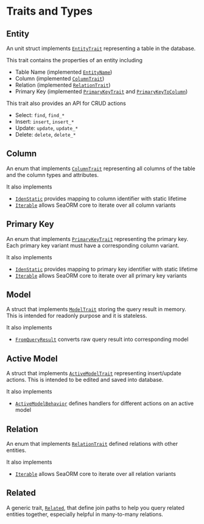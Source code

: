 # Traits and Types

## Entity

An unit struct implements [`EntityTrait`](#) representing a table in the database.

This trait contains the properties of an entity including
- Table Name (implemented [`EntityName`](#))
- Column (implemented [`ColumnTrait`](#))
- Relation (implemented [`RelationTrait`](#))
- Primary Key (implemented [`PrimaryKeyTrait`](#) and [`PrimaryKeyToColumn`](#))

This trait also provides an API for CRUD actions
- Select: `find`, `find_*`
- Insert: `insert`, `insert_*`
- Update: `update`, `update_*`
- Delete: `delete`, `delete_*`

## Column

An enum that implements [`ColumnTrait`](#) representing all columns of the table and the column types and attributes.

It also implements
- [`IdenStatic`](#) provides mapping to column identifier with static lifetime
- [`Iterable`](#) allows SeaORM core to iterate over all column variants

## Primary Key

An enum that implements [`PrimaryKeyTrait`](#) representing the primary key. Each primary key variant must have a corresponding column variant.

It also implements
- [`IdenStatic`](#) provides mapping to primary key identifier with static lifetime
- [`Iterable`](#) allows SeaORM core to iterate over all primary key variants

## Model

A struct that implements [`ModelTrait`](#) storing the query result in memory. This is intended for readonly purpose and it is stateless.

It also implements
- [`FromQueryResult`](#) converts raw query result into corresponding model

## Active Model

A struct that implements [`ActiveModelTrait`](#) representing insert/update actions. This is intended to be edited and saved into database.

It also implements
- [`ActiveModelBehavior`](#) defines handlers for different actions on an active model

## Relation

An enum that implements [`RelationTrait`](#) defined relations with other entities.

It also implements
- [`Iterable`](#) allows SeaORM core to iterate over all relation variants

## Related

A generic trait, [`Related`](#), that define join paths to help you query related entities together, especially helpful in many-to-many relations.

